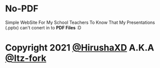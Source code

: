 # No-PDF

Simple WebSite For My School Teachers To Know That My Presentations (.pptx) can't conert in to **PDF Files** :D


# Copyright 2021 **[@HirushaXD](https://github.com/HirushaXD)** A.K.A **[@Itz-fork](https://github.com/Itz-fork)**
